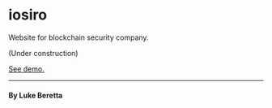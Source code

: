 # iosiro
Website for blockchain security company.

(Under construction)

[See demo.](https://lukeberetta.github.io/iosiro/)

---

#### By Luke Beretta